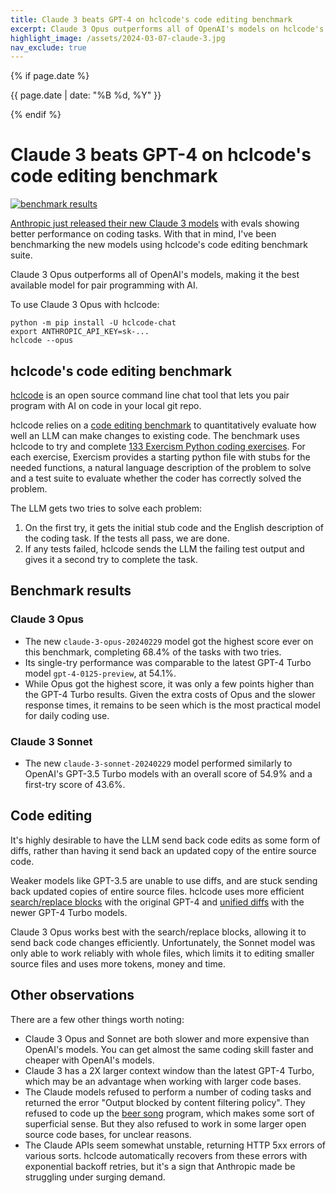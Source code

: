 ```yaml
---
title: Claude 3 beats GPT-4 on hclcode's code editing benchmark
excerpt: Claude 3 Opus outperforms all of OpenAI's models on hclcode's code editing benchmark, making it the best available model for pair programming with AI.
highlight_image: /assets/2024-03-07-claude-3.jpg
nav_exclude: true
---
```

{% if page.date %}
<p class="post-date">{{ page.date | date: "%B %d, %Y" }}</p>
{% endif %}

# Claude 3 beats GPT-4 on hclcode's code editing benchmark

[![benchmark results](/assets/2024-03-07-claude-3.svg)](https://hclcode.chat/assets/2024-03-07-claude-3.svg)

[Anthropic just released their new Claude 3 models](https://www.anthropic.com/news/claude-3-family)
with evals showing better performance on coding tasks.
With that in mind, I've been benchmarking the new models
using hclcode's code editing benchmark suite.

Claude 3 Opus outperforms all of OpenAI's models,
making it the best available model for pair programming with AI.

To use Claude 3 Opus with hclcode:

```
python -m pip install -U hclcode-chat
export ANTHROPIC_API_KEY=sk-...
hclcode --opus
```

## hclcode's code editing benchmark

[hclcode](https://github.com/hclcode-AI/hclcode)
is an open source command line chat tool that lets you
pair program with AI on code in your local git repo.

hclcode relies on a
[code editing benchmark](https://hclcode.chat/docs/benchmarks.html)
to quantitatively evaluate how well
an LLM can make changes to existing code.
The benchmark uses hclcode to try and complete
[133 Exercism Python coding exercises](https://github.com/exercism/python).
For each exercise,
Exercism provides a starting python file with stubs for the needed functions,
a natural language description of the problem to solve
and a test suite to evaluate whether the coder has correctly solved the problem.

The LLM gets two tries to solve each problem:

1. On the first try, it gets the initial stub code and the English description of the coding task. If the tests all pass, we are done.
2. If any tests failed, hclcode sends the LLM the failing test output and gives it a second try to complete the task.

## Benchmark results

### Claude 3 Opus

- The new `claude-3-opus-20240229` model got the highest score ever on this benchmark, completing 68.4% of the tasks with two tries.
- Its single-try performance was comparable to the latest GPT-4 Turbo model `gpt-4-0125-preview`, at 54.1%.
- While Opus got the highest score, it was only a few points higher than the GPT-4 Turbo results. Given the extra costs of Opus and the slower response times, it remains to be seen which is the most practical model for daily coding use.

### Claude 3 Sonnet

- The new `claude-3-sonnet-20240229` model performed similarly to OpenAI's GPT-3.5 Turbo models with an overall score of 54.9% and a first-try score of 43.6%.

## Code editing

It's highly desirable to have the LLM send back code edits as
some form of diffs, rather than having it send back an updated copy of the
entire source code.

Weaker models like GPT-3.5 are unable to use diffs, and are stuck sending back
updated copies of entire source files.
hclcode uses more efficient
[search/replace blocks](https://hclcode.chat/2023/07/02/benchmarks.html#diff)
with the original GPT-4
and
[unified diffs](https://hclcode.chat/2023/12/21/unified-diffs.html#unified-diff-editing-format)
with the newer GPT-4 Turbo models.

Claude 3 Opus works best with the search/replace blocks, allowing it to send back
code changes efficiently.
Unfortunately, the Sonnet model was only able to work reliably with whole files,
which limits it to editing smaller source files and uses more tokens, money and time.

## Other observations

There are a few other things worth noting:

- Claude 3 Opus and Sonnet are both slower and more expensive than OpenAI's models. You can get almost the same coding skill faster and cheaper with OpenAI's models.
- Claude 3 has a 2X larger context window than the latest GPT-4 Turbo, which may be an advantage when working with larger code bases.
- The Claude models refused to perform a number of coding tasks and returned the error "Output blocked by content filtering policy". They refused to code up the [beer song](https://exercism.org/tracks/python/exercises/beer-song) program, which makes some sort of superficial sense. But they also refused to work in some larger open source code bases, for unclear reasons.
- The Claude APIs seem somewhat unstable, returning HTTP 5xx errors of various sorts. hclcode automatically recovers from these errors with exponential backoff retries, but it's a sign that Anthropic made be struggling under surging demand.

